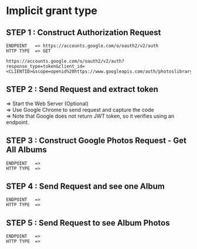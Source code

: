 # Implicit grant type

## STEP 1 : Construct Authorization Request

```less
ENDPOINT   => https://accounts.google.com/o/oauth2/v2/auth
HTTP TYPE  => GET

https://accounts.google.com/o/oauth2/v2/auth?response_type=token&client_id=<CLIENTID>&scope=openid%20https://www.googleapis.com/auth/photoslibrary.readonly&state=state123&redirect_uri=http://localhost:8080
```

## STEP 2 : Send Request and extract token

=> Start the Web Server (Optional)\
=> Use Google Chrome to send request and capture the code\
=> Note that Google does not return JWT token, so it verifies using an endpoint.

## STEP 3 : Construct Google Photos Request - Get All Albums

```less
ENDPOINT   =>
HTTP TYPE  =>  
```

## STEP 4 : Send Request and see one Album

```less
ENDPOINT   =>
HTTP TYPE  =>  
```

## STEP 5 : Send Request to see Album Photos

```less
ENDPOINT   =>
HTTP TYPE  =>  
```
